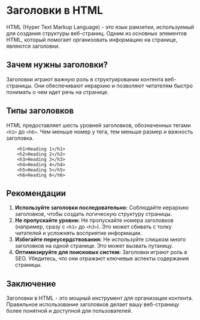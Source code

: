 # Заголовки в HTML

HTML (Hyper Text Markup Language) - это язык рамзетки, используемый для создания структуры веб-страниц. Одним из основных элементов HTML, который помогает организовать информацию на странице, являются заголовки.

## Зачем нужны заголовки?

Заголовки играют важную роль в структуировании контента веб-страницы. Они обеспечивают иерархию и позволяют читателям быстро понимать о чем идет речь на странице.

## Типы заголовков

HTML предоставляет шесть уровней заголовков, обозначенных тегами ``<h1>`` до ``<h6>``. Чем меньше номер у тега, тем меньше размер и важность заголовка.

```
    <h1>Heading 1</h1>
    <h2>Heading 2</h2>
    <h3>Heading 3</h3>
    <h4>Heading 4</h4>
    <h5>Heading 5</h5>
    <h6>Heading 6</h6>
```

## Рекомендации

1. **Используйте заголовки последовательно:** Соблюдайте иерархию заголовков, чтобы создать логическую структуру страницы.
2. **Не пропускайте уровни:** Не пропускайте номера заголовков (например, сразу с ``<h1>`` до ``<h3>``). Это может сбивать с толку читателей и усложнять восприятие информации.
3. **Избегайте переусердствования:** Не используйте слишком много заголовков на одной странице. Это может вызвать путаницу.
4. **Оптимизируйте для поисковых систем:** Заголовки играют роль в SEO. Убедитесь, что они отражают ключевые аспекты содержания страницы.

## Заключение

Заголовки в HTML - это мощный инструмент для организации контента. Правильное использование заголовков делает вашу веб-страницу более понятной и доступной для пользователей.